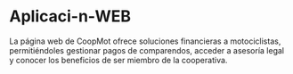 # Aplicaci-n-WEB
La página web de CoopMot ofrece soluciones financieras a motociclistas, permitiéndoles gestionar pagos de comparendos, acceder a asesoría legal y conocer los beneficios de ser miembro de la cooperativa.
